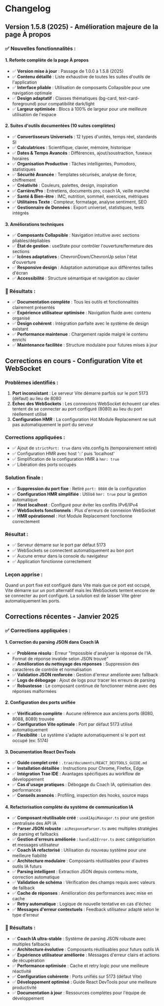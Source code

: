 # Changelog

## Version 1.5.8 (2025) - Amélioration majeure de la page À propos

### ✅ Nouvelles fonctionnalités :

#### 1. **Refonte complète de la page À propos**
- ✅ **Version mise à jour** : Passage de 1.0.0 à 1.5.8 (2025)
- ✅ **Contenu détaillé** : Liste exhaustive de toutes les suites d'outils de l'application
- ✅ **Interface pliable** : Utilisation de composants Collapsible pour une navigation optimale
- ✅ **Design adaptatif** : Classes thématiques (bg-card, text-card-foreground) pour compatibilité dark/light
- ✅ **Largeur optimisée** : Blocs à 100% de largeur pour une meilleure utilisation de l'espace

#### 2. **Suites d'outils documentées (10 suites complètes)**
- ✅ **Convertisseurs Universels** : 12 types d'unités, temps réel, standards SI
- ✅ **Calculatrices** : Scientifique, clavier, mémoire, historique
- ✅ **Dates & Temps Avancés** : Différences, ajout/soustraction, fuseaux horaires
- ✅ **Organisation Productive** : Tâches intelligentes, Pomodoro, statistiques
- ✅ **Sécurité Avancée** : Templates sécurisés, analyse de force, chiffrement
- ✅ **Créativité** : Couleurs, palettes, design, inspiration
- ✅ **Carrière/Pro** : Entretiens, documents pro, coach IA, veille marché
- ✅ **Santé & Bien-être** : IMC, nutrition, sommeil, exercices, métriques
- ✅ **Utilitaires Texte** : Compteur, formatage, analyse sentiment, SEO
- ✅ **Gestionnaire de Données** : Export universel, statistiques, tests intégrés

#### 3. **Améliorations techniques**
- ✅ **Composants Collapsible** : Navigation intuitive avec sections pliables/dépliables
- ✅ **État de gestion** : useState pour contrôler l'ouverture/fermeture des sections
- ✅ **Icônes adaptatives** : ChevronDown/ChevronUp selon l'état d'ouverture
- ✅ **Responsive design** : Adaptation automatique aux différentes tailles d'écran
- ✅ **Accessibilité** : Structure sémantique et navigation au clavier

### 🎯 Résultats :
- ✅ **Documentation complète** : Tous les outils et fonctionnalités clairement présentés
- ✅ **Expérience utilisateur optimisée** : Navigation fluide avec contenu organisé
- ✅ **Design cohérent** : Intégration parfaite avec le système de design existant
- ✅ **Performance maintenue** : Chargement rapide malgré le contenu enrichi
- ✅ **Maintenance facilitée** : Structure modulaire pour futures mises à jour

## Corrections en cours - Configuration Vite et WebSocket

### Problèmes identifiés :
1. **Port inconsistant** : Le serveur Vite démarre parfois sur le port 5173 (défaut) au lieu de 8080
2. **Échec des WebSockets** : Les connexions WebSocket échouent car elles tentent de se connecter au port configuré (8080) au lieu du port réellement utilisé
3. **Configuration HMR** : La configuration Hot Module Replacement ne suit pas automatiquement le port du serveur

### Corrections appliquées :
- ✅ Ajout de `strictPort: true` dans vite.config.ts (temporairement retiré)
- ✅ Configuration HMR avec host '::' puis 'localhost'
- ✅ Simplification de la configuration HMR à `hmr: true`
- ✅ Libération des ports occupés

### Solution finale :
- ✅ **Suppression du port fixe** : Retiré `port: 8080` de la configuration
- ✅ **Configuration HMR simplifiée** : Utilisé `hmr: true` pour la gestion automatique
- ✅ **Host localhost** : Configuré pour éviter les conflits IPv6/IPv4
- ✅ **WebSockets fonctionnels** : Plus d'erreurs de connexion WebSocket
- ✅ **HMR opérationnel** : Hot Module Replacement fonctionne correctement

### Résultat :
- ✅ Serveur démarre sur le port par défaut 5173
- ✅ WebSockets se connectent automatiquement au bon port
- ✅ Aucune erreur dans la console du navigateur
- ✅ Application fonctionne correctement

### Leçon apprise :
Quand un port fixe est configuré dans Vite mais que ce port est occupé, Vite démarre sur un port alternatif mais les WebSockets tentent encore de se connecter au port configuré. La solution est de laisser Vite gérer automatiquement les ports.

## Corrections récentes - Janvier 2025

### ✅ Corrections appliquées :

#### 1. **Correction du parsing JSON dans Coach IA**
- ✅ **Problème résolu** : Erreur "Impossible d'analyser la réponse de l'IA. Format de réponse invalide selon JSON trouvé"
- ✅ **Amélioration du nettoyage des réponses** : Suppression des caractères de contrôle et normalisation
- ✅ **Validation JSON renforcée** : Gestion d'erreur améliorée avec fallback
- ✅ **Logs de débogage** : Ajout de logs pour tracer les erreurs de parsing
- ✅ **Robustesse** : Le composant continue de fonctionner même avec des réponses malformées

#### 2. **Configuration des ports unifiée**
- ✅ **Vérification complète** : Aucune référence aux anciens ports (8080, 8088, 8089) trouvée
- ✅ **Configuration Vite optimale** : Port par défaut 5173 utilisé automatiquement
- ✅ **Flexibilité** : Le système s'adapte automatiquement si le port est occupé (ex: 5174)

#### 3. **Documentation React DevTools**
- ✅ **Guide complet créé** : `.trae/documents/REACT_DEVTOOLS_GUIDE.md`
- ✅ **Installation détaillée** : Instructions pour Chrome, Firefox, Edge
- ✅ **Intégration Trae IDE** : Avantages spécifiques au workflow de développement
- ✅ **Cas d'usage pratiques** : Débogage du Coach IA, optimisation des performances
- ✅ **Conseils avancés** : Profiling, inspection des hooks, source maps

#### 4. **Refactorisation complète du système de communication IA**
- ✅ **Composant réutilisable créé** : `useAIApiManager.ts` pour une gestion centralisée des API IA
- ✅ **Parser JSON robuste** : `aiResponseParser.ts` avec multiples stratégies de parsing et fallbacks
- ✅ **Gestion d'erreurs améliorée** : `handleAIError.ts` avec catégorisation et messages utilisateur
- ✅ **Coach IA refactorisé** : Utilisation du nouveau système pour une meilleure fiabilité
- ✅ **Architecture modulaire** : Composants réutilisables pour d'autres outils IA futurs
- ✅ **Parsing intelligent** : Extraction JSON depuis contenu mixte, correction automatique
- ✅ **Validation de schéma** : Vérification des champs requis avec valeurs de fallback
- ✅ **Cache de réponses** : Amélioration des performances avec mise en cache
- ✅ **Retry automatique** : Logique de nouvelle tentative en cas d'échec
- ✅ **Messages d'erreur contextuels** : Feedback utilisateur adapté selon le type d'erreur

### 🎯 Résultats :
- ✅ **Coach IA ultra-stable** : Système de parsing JSON robuste avec multiples fallbacks
- ✅ **Architecture évolutive** : Composants réutilisables pour futurs outils IA
- ✅ **Expérience utilisateur améliorée** : Messages d'erreur clairs et actions de récupération
- ✅ **Performance optimisée** : Cache et retry logic pour une meilleure réactivité
- ✅ **Configuration cohérente** : Ports unifiés sur 5173 (défaut Vite)
- ✅ **Développement optimisé** : Guide React DevTools pour une meilleure productivité
- ✅ **Documentation à jour** : Ressources complètes pour l'équipe de développement